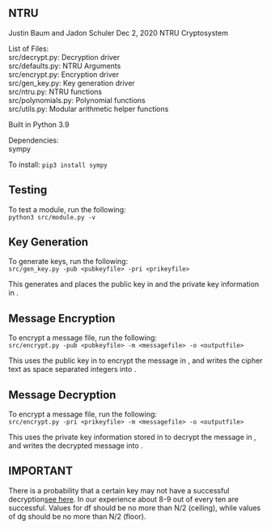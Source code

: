 ## NTRU

Justin Baum and Jadon Schuler
Dec 2, 2020
NTRU Cryptosystem

List of Files:  
src/decrypt.py:         Decryption driver  
src/defaults.py:        NTRU Arguments  
src/encrypt.py:         Encryption driver  
src/gen_key.py:         Key generation driver  
src/ntru.py:            NTRU functions  
src/polynomials.py:     Polynomial functions  
src/utils.py:           Modular arithmetic helper functions  

Built in Python 3.9

Dependencies:  
sympy

To install:
`pip3 install sympy`

## Testing
To test a module, run the following:  
`python3 src/module.py -v`

## Key Generation
To generate keys, run the following:  
`src/gen_key.py -pub <pubkeyfile> -pri <prikeyfile>`

This generates and places the public key in <pubkeyfile> and the private key
information in <prikeyfile>.

## Message Encryption
To encrypt a message file, run the following:  
`src/encrypt.py -pub <pubkeyfile> -m <messagefile> -o <outputfile>`

This uses the public key in <pubkeyfile> to encrypt the message in
<messagefile>, and writes the cipher text as space separated integers into
<outputfile>.

## Message Decryption
To encrypt a message file, run the following:  
`src/encrypt.py -pri <prikeyfile> -m <messagefile> -o <outputfile>`

This uses the private key information stored in <prikeyfile> to decrypt the
message in <cipherfile>, and writes the decrypted message into <outputfile>.

## IMPORTANT
There is a probability that a certain key may not have a successful decryption[see here](https://crypto.stackexchange.com/questions/621/does-ntru-decrypt-correctly-now). In our experience about 8-9 out of every ten are successful. Values for df should be no more
than N/2 (ceiling), while values of dg should be no more than N/2 (floor).
